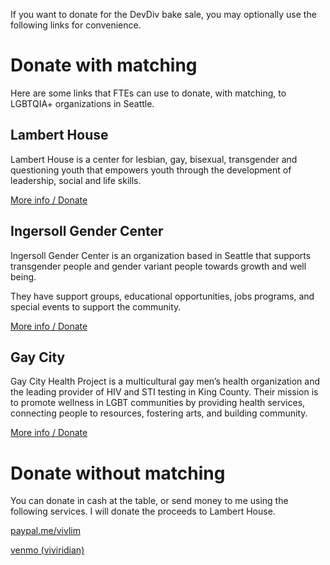 If you want to donate for the DevDiv bake sale, you may optionally use the following links for convenience.

# Donate with matching

Here are some links that FTEs can use to donate, with matching, to LGBTQIA+ organizations in Seattle.

## Lambert House

Lambert House is a center for lesbian, gay, bisexual, transgender and questioning youth that empowers youth through the development of leadership, social and life skills.

[More info / Donate](https://microsoft.benevity.org/cause/840-943036815)

## Ingersoll Gender Center

Ingersoll Gender Center is an organization based in Seattle that supports transgender people and gender variant people towards growth and well being.

They have support groups, educational opportunities, jobs programs, and special events to support the community.

[More info / Donate](https://microsoft.benevity.org/cause/840-911262502)

## Gay City

Gay City Health Project is a multicultural gay men’s health organization and the leading provider of HIV and STI testing in King County. Their mission is to promote wellness in LGBT communities by providing health services, connecting people to resources, fostering arts, and building community.

[More info / Donate](https://microsoft.benevity.org/cause/840-911685822)

# Donate without matching

You can donate in cash at the table, or send money to me using the following services. I will donate the proceeds to Lambert House.

[paypal.me/vivlim](https://www.paypal.me/vivlim)

[venmo (viviridian)](https://venmo.com/viviridian)
